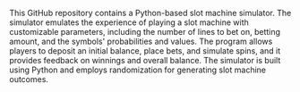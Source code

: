 This GitHub repository contains a Python-based slot machine simulator. The simulator emulates the experience of playing a slot machine with customizable parameters, including the number of lines to bet on, betting amount, and the symbols' probabilities and values. The program allows players to deposit an initial balance, place bets, and simulate spins, and it provides feedback on winnings and overall balance. The simulator is built using Python and employs randomization for generating slot machine outcomes.
